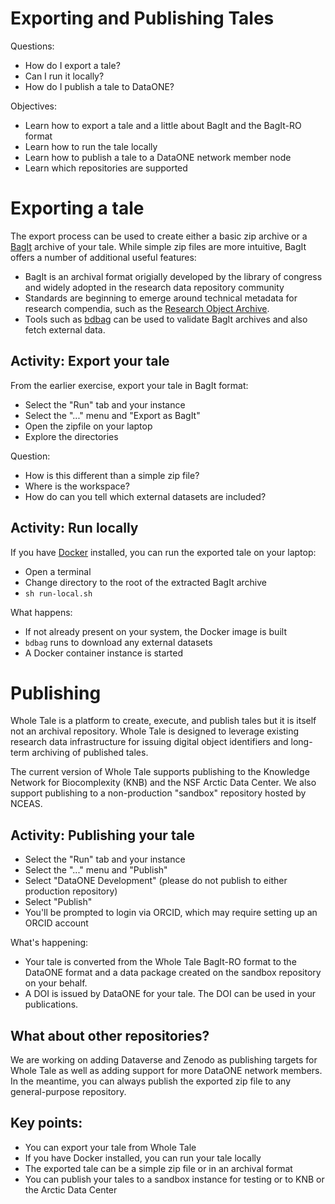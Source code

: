 # Exporting and Publishing Tales

Questions:
* How do I export a tale?
* Can I run it locally?
* How do I publish a tale to DataONE?

Objectives:
* Learn how to export a tale and a little about BagIt and the BagIt-RO format
* Learn how to run the tale locally
* Learn how to publish a tale to a DataONE network member node
* Learn which repositories are supported

# Exporting a tale

The export process can be used to create either a basic zip archive or a [BagIt](https://en.wikipedia.org/wiki/BagIt) archive of your tale. While simple zip files are more intuitive, BagIt offers a number of additional useful features:
* BagIt is an archival format origially developed by the library of congress and widely adopted in the research data repository community
* Standards are beginning to emerge around technical metadata for research compendia, such as the [Research Object Archive](https://github.com/ResearchObject/bagit-ro).
* Tools such as [bdbag](https://github.com/fair-research/bdbag) can be used to validate BagIt archives and also fetch external data.

## Activity: Export your tale
From the earlier exercise, export your tale in BagIt format:
* Select the "Run" tab and your instance
* Select the "..." menu and "Export as BagIt"
* Open the zipfile on your laptop
* Explore the directories

Question:
* How is this different than a simple zip file?
* Where is the workspace?
* How do can you tell which external datasets are included?

## Activity: Run locally
If you have [Docker](https://docs.docker.com/install/) installed, you can run the exported tale on your laptop:

* Open a terminal
* Change directory to the root of the extracted BagIt archive
* `sh run-local.sh`

What happens:
* If not already present on your system, the Docker image is built
* `bdbag` runs to download any external datasets
* A Docker container instance is started

# Publishing

Whole Tale is a platform to create, execute, and publish tales but it is itself not an archival repository.  Whole Tale is designed to leverage existing research data infrastructure for issuing digital object identifiers and long-term archiving of published tales. 

The current version of Whole Tale supports publishing to the Knowledge Network for Biocomplexity (KNB) and the NSF Arctic Data Center. We also support publishing to a non-production "sandbox" repository hosted by NCEAS.

## Activity: Publishing your tale

* Select the "Run" tab and your instance
* Select the "..." menu and "Publish"
* Select "DataONE Development" (please do not publish to either production repository)
* Select "Publish"
* You'll be prompted to login via ORCID, which may require setting up an ORCID account

What's happening:
* Your tale is converted from the Whole Tale BagIt-RO format to the DataONE format and a data package created on the sandbox repository on your behalf.
* A DOI is issued by DataONE for your tale. The DOI can be used in your publications.

## What about other repositories?
We are working on adding Dataverse and Zenodo as publishing targets for Whole Tale as well as adding support for more DataONE network members.  In the meantime, you can always publish the exported zip file to any general-purpose repository.

## Key points:
* You can export your tale from Whole Tale
* If you have Docker installed, you can run your tale locally
* The exported tale can be a simple zip file or in an archival format
* You can publish your tales to a sandbox instance for testing or to KNB or the Arctic Data Center
